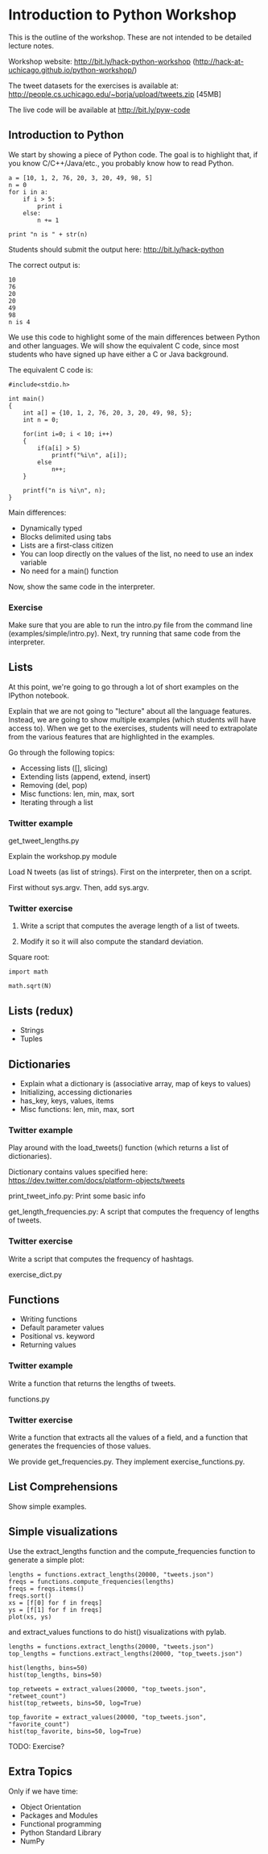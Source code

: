 # Introduction to Python Workshop

This is the outline of the workshop. These are not intended to be detailed lecture notes.

Workshop website: http://bit.ly/hack-python-workshop (http://hack-at-uchicago.github.io/python-workshop/)

The tweet datasets for the exercises is available at: http://people.cs.uchicago.edu/~borja/upload/tweets.zip [45MB]

The live code will be available at http://bit.ly/pyw-code

## Introduction to Python

We start by showing a piece of Python code. The goal is to highlight that, if you know C/C++/Java/etc., you probably know how to read Python.

    a = [10, 1, 2, 76, 20, 3, 20, 49, 98, 5]
    n = 0
    for i in a:
        if i > 5:
            print i
        else:   
            n += 1

    print "n is " + str(n)
    
Students should submit the output here: http://bit.ly/hack-python

The correct output is:

    10
    76
    20
    20
    49
    98
    n is 4
    
We use this code to highlight some of the main differences between Python and other languages. We will show the equivalent C code, since most students who have signed up have either a C or Java background.

The equivalent C code is:

    #include<stdio.h>

    int main()
    {
        int a[] = {10, 1, 2, 76, 20, 3, 20, 49, 98, 5};
        int n = 0;
    
        for(int i=0; i < 10; i++)
        {
            if(a[i] > 5)
                printf("%i\n", a[i]);
            else
                n++;
        }
    
        printf("n is %i\n", n);
    }

Main differences:

 - Dynamically typed
 - Blocks delimited using tabs
 - Lists are a first-class citizen
 - You can loop directly on the values of the list, no need to use an index variable
 - No need for a main() function 
 
Now, show the same code in the interpreter.


### Exercise

Make sure that you are able to run the intro.py file from the command line (examples/simple/intro.py). Next, try running that same code from the interpreter.


## Lists

At this point, we're going to go through a lot of short examples on the IPython notebook.

Explain that we are not going to "lecture" about all the language features. Instead, we are going to show multiple examples (which students will have access to). When we get to the exercises, students will need to extrapolate from the various features that are highlighted in the examples.

Go through the following topics:

 - Accessing lists ([], slicing)
 - Extending lists (append, extend, insert)
 - Removing (del, pop)
 - Misc functions: len, min, max, sort
 - Iterating through a list
 
### Twitter example

get_tweet_lengths.py

Explain the workshop.py module

Load N tweets (as list of strings). First on the interpreter, then on a script.

First without sys.argv. Then, add sys.argv.

### Twitter exercise

1. Write a script that computes the average length of a list of tweets.

2. Modify it so it will also compute the standard deviation.

Square root: 

    import math
    
    math.sqrt(N)

## Lists (redux)

 - Strings
 - Tuples

## Dictionaries

 - Explain what a dictionary is (associative array, map of keys to values)
 - Initializing, accessing dictionaries
 - has_key, keys, values, items
 - Misc functions: len, min, max, sort

### Twitter example

Play around with the load_tweets() function (which returns a list of dictionaries).

Dictionary contains values specified here: https://dev.twitter.com/docs/platform-objects/tweets

print_tweet_info.py: Print some basic info

get_length_frequencies.py: A script that computes the frequency of lengths of tweets.


### Twitter exercise

Write a script that computes the frequency of hashtags.

exercise_dict.py

## Functions

 - Writing functions
 - Default parameter values
 - Positional vs. keyword
 - Returning values

### Twitter example

Write a function that returns the lengths of tweets.

functions.py

### Twitter exercise

Write a function that extracts all the values of a field, and a function that generates the frequencies of those values.

We provide get_frequencies.py. They implement exercise_functions.py.


## List Comprehensions

Show simple examples.


## Simple visualizations

Use the extract_lengths function and the compute_frequencies function to generate a simple plot:

    lengths = functions.extract_lengths(20000, "tweets.json")
    freqs = functions.compute_frequencies(lengths)
    freqs = freqs.items()
    freqs.sort()
    xs = [f[0] for f in freqs]
    ys = [f[1] for f in freqs]
    plot(xs, ys)

and extract_values functions to do hist() visualizations with pylab.

    lengths = functions.extract_lengths(20000, "tweets.json")
    top_lengths = functions.extract_lengths(20000, "top_tweets.json")

    hist(lengths, bins=50)
    hist(top_lengths, bins=50)

    top_retweets = extract_values(20000, "top_tweets.json", "retweet_count")
    hist(top_retweets, bins=50, log=True)

    top_favorite = extract_values(20000, "top_tweets.json", "favorite_count")
    hist(top_favorite, bins=50, log=True)

TODO: Exercise?

## Extra Topics

Only if we have time:

 - Object Orientation
 - Packages and Modules
 - Functional programming
 - Python Standard Library
 - NumPy

